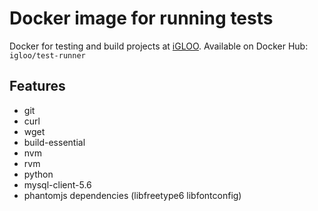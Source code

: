 # Docker image for running tests

Docker for testing and build projects at [iGLOO](http://igloo.be).
Available on Docker Hub: `igloo/test-runner`

## Features

- git
- curl
- wget
- build-essential
- nvm
- rvm
- python
- mysql-client-5.6
- phantomjs dependencies (libfreetype6 libfontconfig)
